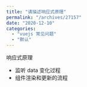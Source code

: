 ```yaml
---
title: "请描述响应式原理"
permalink: "/archives/27157"
date: "2020-12-10"
categories: 
  - "vuejs 常见问题"
  - "默认"
---
```


响应式原理

- 监听 data 变化过程
- 组件渲染和更新的流程
